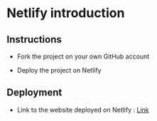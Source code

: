 # Netlify introduction

## Instructions

* Fork the project on your own GitHub account

* Deploy the project on Netlify

## Deployment

* Link to the website deployed on Netlify : [Link](https://pedantic-goodall-2fa9d3.netlify.com/)
